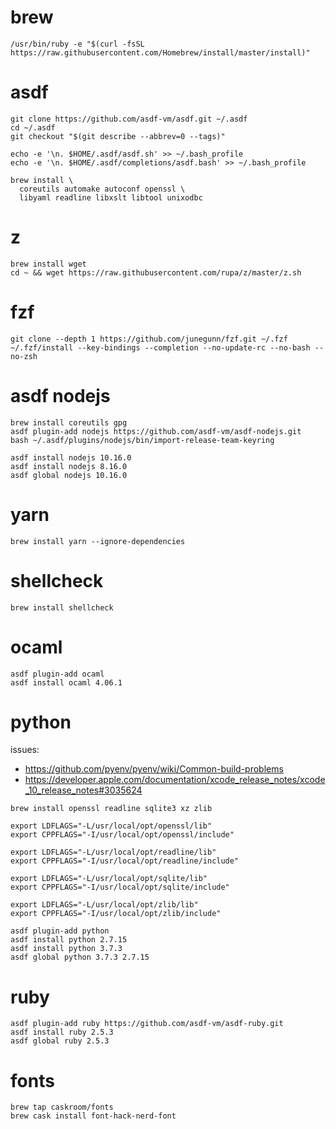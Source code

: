 # brew

```shell
/usr/bin/ruby -e "$(curl -fsSL https://raw.githubusercontent.com/Homebrew/install/master/install)"
```

# asdf

```shell
git clone https://github.com/asdf-vm/asdf.git ~/.asdf
cd ~/.asdf
git checkout "$(git describe --abbrev=0 --tags)"

echo -e '\n. $HOME/.asdf/asdf.sh' >> ~/.bash_profile
echo -e '\n. $HOME/.asdf/completions/asdf.bash' >> ~/.bash_profile

brew install \
  coreutils automake autoconf openssl \
  libyaml readline libxslt libtool unixodbc
```

# z

```shell
brew install wget
cd ~ && wget https://raw.githubusercontent.com/rupa/z/master/z.sh

```

# fzf

```shell
git clone --depth 1 https://github.com/junegunn/fzf.git ~/.fzf
~/.fzf/install --key-bindings --completion --no-update-rc --no-bash --no-zsh
```

# asdf nodejs

```shell
brew install coreutils gpg
asdf plugin-add nodejs https://github.com/asdf-vm/asdf-nodejs.git
bash ~/.asdf/plugins/nodejs/bin/import-release-team-keyring

asdf install nodejs 10.16.0
asdf install nodejs 8.16.0
asdf global nodejs 10.16.0
```

# yarn

```shell
brew install yarn --ignore-dependencies
```

# shellcheck

```shell
brew install shellcheck

```

# ocaml

```shell
asdf plugin-add ocaml
asdf install ocaml 4.06.1
```

# python

issues:

- https://github.com/pyenv/pyenv/wiki/Common-build-problems
- https://developer.apple.com/documentation/xcode_release_notes/xcode_10_release_notes#3035624

```shell
brew install openssl readline sqlite3 xz zlib

export LDFLAGS="-L/usr/local/opt/openssl/lib"
export CPPFLAGS="-I/usr/local/opt/openssl/include"

export LDFLAGS="-L/usr/local/opt/readline/lib"
export CPPFLAGS="-I/usr/local/opt/readline/include"

export LDFLAGS="-L/usr/local/opt/sqlite/lib"
export CPPFLAGS="-I/usr/local/opt/sqlite/include"

export LDFLAGS="-L/usr/local/opt/zlib/lib"
export CPPFLAGS="-I/usr/local/opt/zlib/include"

asdf plugin-add python
asdf install python 2.7.15
asdf install python 3.7.3
asdf global python 3.7.3 2.7.15
```

# ruby

```shell
asdf plugin-add ruby https://github.com/asdf-vm/asdf-ruby.git
asdf install ruby 2.5.3
asdf global ruby 2.5.3
```

# fonts

```shell
brew tap caskroom/fonts
brew cask install font-hack-nerd-font
```
